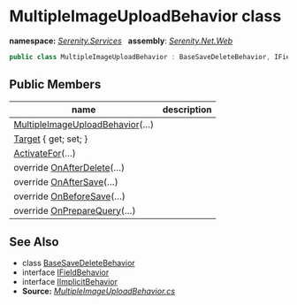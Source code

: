 # MultipleImageUploadBehavior class
**namespace:** *[Serenity.Services](../README.md#serenity.services-namespace)*   **assembly**: *[Serenity.Net.Web](../README.md)*

```csharp
public class MultipleImageUploadBehavior : BaseSaveDeleteBehavior, IFieldBehavior, IImplicitBehavior
```

## Public Members

| name | description |
| --- | --- |
| [MultipleImageUploadBehavior](MultipleImageUploadBehavior/MultipleImageUploadBehavior.md)(…) |  |
| [Target](MultipleImageUploadBehavior/Target.md) { get; set; } |  |
| [ActivateFor](MultipleImageUploadBehavior/ActivateFor.md)(…) |  |
| override [OnAfterDelete](MultipleImageUploadBehavior/OnAfterDelete.md)(…) |  |
| override [OnAfterSave](MultipleImageUploadBehavior/OnAfterSave.md)(…) |  |
| override [OnBeforeSave](MultipleImageUploadBehavior/OnBeforeSave.md)(…) |  |
| override [OnPrepareQuery](MultipleImageUploadBehavior/OnPrepareQuery.md)(…) |  |

## See Also

* class [BaseSaveDeleteBehavior](../Serenity.Net.Services/BaseSaveDeleteBehavior.md)
* interface [IFieldBehavior](../Serenity.Net.Services/IFieldBehavior.md)
* interface [IImplicitBehavior](../Serenity.Net.Services/IImplicitBehavior.md)
* **Source:** *[MultipleImageUploadBehavior.cs](https://github.com/serenity-is/Serenity/blob/master/src/Serenity.Net.Web/Upload/MultipleImageUploadBehavior.cs)*